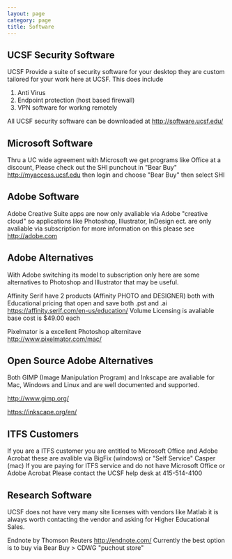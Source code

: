 ```yaml
---
layout: page
category: page
title: Software
---
```


## UCSF Security Software
UCSF Provide a suite of security software for your desktop they are custom tailored for your work here at UCSF. This does include
1. Anti Virus
2. Endpoint protection (host based firewall)
3. VPN software for workng remotely

All UCSF security software can be downloaded at
<http://software.ucsf.edu/>

## Microsoft Software
Thru a UC wide agreement with Microsoft we get programs like Office at a discount, Please check out the SHI punchout in "Bear Buy"
<http://myaccess.ucsf.edu> then login and choose "Bear Buy" then select SHI

## Adobe Software
Adobe Creative Suite apps are now only avaliable via Adobe "creative cloud" so applications like Photoshop, Illustrator, InDesign ect. are only avaliable via subscription for more information on this please see <http://adobe.com>

## Adobe Alternatives
With Adobe switching its model to subscription only here are some alternatives to Photoshop and Illustrator that may be useful.

Affinity Serif have 2 products (Affinity PHOTO and DESIGNER) both with Educational pricing that open and save both .pst and .ai
<https://affinity.serif.com/en-us/education/> Volume Licensing is avaliable base cost is $49.00 each 

Pixelmator is a excellent Photoshop alternitave
http://www.pixelmator.com/mac/

## Open Source Adobe Alternatives
Both GIMP (Image Manipulation Program) and Inkscape are avaliable for Mac, Windows and Linux and are well documented and supported.

<http://www.gimp.org/>

<https://inkscape.org/en/>

## ITFS Customers
If you are a ITFS customer you are entitled to Microsoft Office and Adobe Acrobat these are avalible via BigFix (windows) or "Self Service" Casper (mac) If you are paying for ITFS service and do not have Microsoft Office or Adobe Acrobat Please contact the UCSF help desk at 415-514-4100

## Research Software
UCSF does not have very many site licenses with vendors like Matlab it is always worth contacting the vendor and asking for Higher Educational Sales.

Endnote by Thomson Reuters <http://endnote.com/> Currently the best option is to buy via Bear Buy > CDWG "puchout store"





